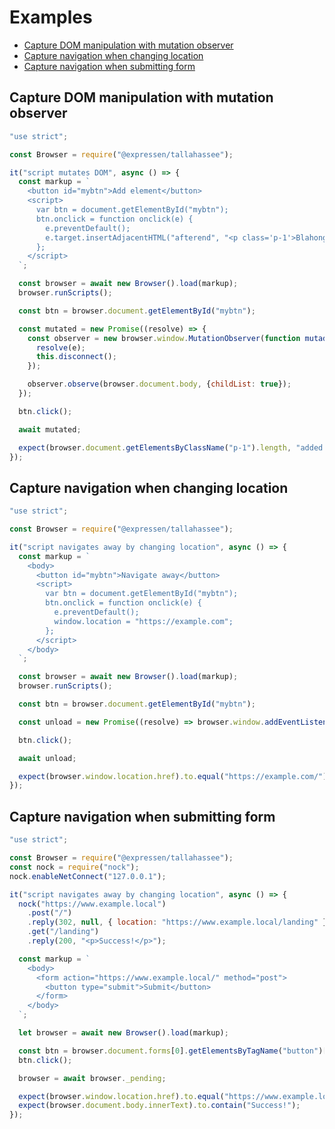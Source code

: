 Examples
========

<!-- toc -->

- [Capture DOM manipulation with mutation observer](#capture-dom-manipulation-with-mutation-observer)
- [Capture navigation when changing location](#capture-navigation-when-changing-location)
- [Capture navigation when submitting form](#capture-navigation-when-submitting-form)

<!-- tocstop -->

## Capture DOM manipulation with mutation observer

```javascript
"use strict";

const Browser = require("@expressen/tallahassee");

it("script mutates DOM", async () => {
  const markup = `
    <button id="mybtn">Add element</button>
    <script>
      var btn = document.getElementById("mybtn");
      btn.onclick = function onclick(e) {
        e.preventDefault();
        e.target.insertAdjacentHTML("afterend", "<p class='p-1'>Blahonga</p>");
      };
    </script>
  `;

  const browser = await new Browser().load(markup);
  browser.runScripts();

  const btn = browser.document.getElementById("mybtn");

  const mutated = new Promise((resolve) => {
    const observer = new browser.window.MutationObserver(function mutaded(e) {
      resolve(e);
      this.disconnect();
    });

    observer.observe(browser.document.body, {childList: true});
  });

  btn.click();

  await mutated;

  expect(browser.document.getElementsByClassName("p-1").length, "added p").to.equal(1);
});
```

## Capture navigation when changing location

```javascript
"use strict";

const Browser = require("@expressen/tallahassee");

it("script navigates away by changing location", async () => {
  const markup = `
    <body>
      <button id="mybtn">Navigate away</button>
      <script>
        var btn = document.getElementById("mybtn");
        btn.onclick = function onclick(e) {
          e.preventDefault();
          window.location = "https://example.com";
        };
      </script>
    </body>
  `;

  const browser = await new Browser().load(markup);
  browser.runScripts();

  const btn = browser.document.getElementById("mybtn");

  const unload = new Promise((resolve) => browser.window.addEventListener("unload", resolve));

  btn.click();

  await unload;

  expect(browser.window.location.href).to.equal("https://example.com/");
});
```

## Capture navigation when submitting form

```javascript
"use strict";

const Browser = require("@expressen/tallahassee");
const nock = require("nock");
nock.enableNetConnect("127.0.0.1");

it("script navigates away by changing location", async () => {
  nock("https://www.example.local")
    .post("/")
    .reply(302, null, { location: "https://www.example.local/landing" })
    .get("/landing")
    .reply(200, "<p>Success!</p>");

  const markup = `
    <body>
      <form action="https://www.example.local/" method="post">
        <button type="submit">Submit</button>
      </form>
    </body>
  `;

  let browser = await new Browser().load(markup);

  const btn = browser.document.forms[0].getElementsByTagName("button")[0];
  btn.click();

  browser = await browser._pending;

  expect(browser.window.location.href).to.equal("https://www.example.local/landing");
  expect(browser.document.body.innerText).to.contain("Success!");
});
```
